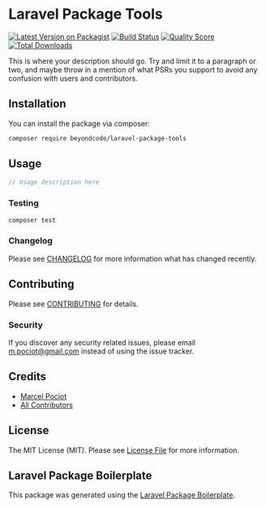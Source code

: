 # Laravel Package Tools

[![Latest Version on Packagist](https://img.shields.io/packagist/v/beyondcode/laravel-package-tools.svg?style=flat-square)](https://packagist.org/packages/beyondcode/laravel-package-tools)
[![Build Status](https://img.shields.io/travis/beyondcode/laravel-package-tools/master.svg?style=flat-square)](https://travis-ci.org/beyondcode/laravel-package-tools)
[![Quality Score](https://img.shields.io/scrutinizer/g/beyondcode/laravel-package-tools.svg?style=flat-square)](https://scrutinizer-ci.com/g/beyondcode/laravel-package-tools)
[![Total Downloads](https://img.shields.io/packagist/dt/beyondcode/laravel-package-tools.svg?style=flat-square)](https://packagist.org/packages/beyondcode/laravel-package-tools)

This is where your description should go. Try and limit it to a paragraph or two, and maybe throw in a mention of what PSRs you support to avoid any confusion with users and contributors.

## Installation

You can install the package via composer:

```bash
composer require beyondcode/laravel-package-tools
```

## Usage

``` php
// Usage description here
```

### Testing

``` bash
composer test
```

### Changelog

Please see [CHANGELOG](CHANGELOG.md) for more information what has changed recently.

## Contributing

Please see [CONTRIBUTING](CONTRIBUTING.md) for details.

### Security

If you discover any security related issues, please email m.pociot@gmail.com instead of using the issue tracker.

## Credits

- [Marcel Pociot](https://github.com/beyondcode)
- [All Contributors](../../contributors)

## License

The MIT License (MIT). Please see [License File](LICENSE.md) for more information.

## Laravel Package Boilerplate

This package was generated using the [Laravel Package Boilerplate](https://laravelpackageboilerplate.com).